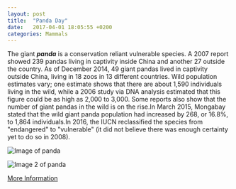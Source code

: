 ```yaml
---
layout: post
title:  "Panda Day"
date:   2017-04-01 18:05:55 +0200
categories: Mammals
---
```

The giant ***panda*** is a conservation reliant vulnerable species. A 2007 report showed 239 pandas living in captivity inside China and another 27 outside the country. As of December 2014, 49 giant pandas lived in captivity outside China, living in 18 zoos in 13 different countries. Wild population estimates vary; one estimate shows that there are about 1,590 individuals living in the wild, while a 2006 study via DNA analysis estimated that this figure could be as high as 2,000 to 3,000. Some reports also show that the number of giant pandas in the wild is on the rise.In March 2015, Mongabay stated that the wild giant panda population had increased by 268, or 16.8%, to 1,864 individuals.In 2016, the IUCN reclassified the species from "endangered" to "vulnerable" (it did not believe there was enough certainty yet to do so in 2008).

![Image of panda](https://upload.wikimedia.org/wikipedia/commons/8/8d/Lightmatter_panda.jpg)

![Image 2 of panda](https://upload.wikimedia.org/wikipedia/commons/thumb/0/0f/Grosser_Panda.JPG/1024px-Grosser_Panda.JPG)

[More Information][panda]

[panda]: https://es.wikipedia.org/wiki/Ailuropoda_melanoleuca
